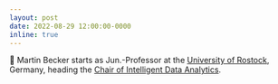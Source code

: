 ```yaml
---
layout: post
date: 2022-08-29 12:00:00-0000
inline: true
---
```


🏁 Martin Becker starts as Jun.-Professor at the [University of Rostock](https://www.uni-rostock.de), Germany, heading the [Chair of Intelligent Data Analytics](https://ida.uni-rostock.de/).
